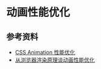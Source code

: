 # 动画性能优化







## 参考资料

- [CSS Animation 性能优化](https://github.com/amfe/article/issues/47#)
- [从浏览器渲染原理谈动画性能优化](https://zhuanlan.zhihu.com/p/458424384)
